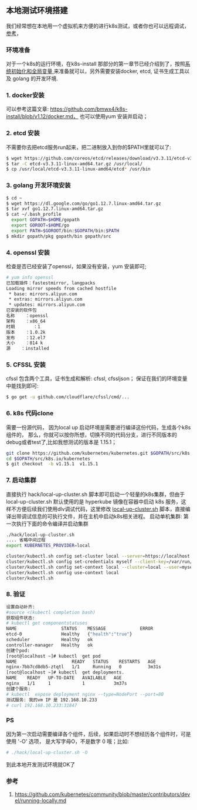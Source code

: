 ## 本地测试环境搭建
我们经常想在本地用一个虚拟机来方便的进行k8s测试，或者你也可以远程调试，[参考](tasks/remote_debug.md)，

### 环境准备
对于一个k8s的运行环境，在k8s-install 那部分的第一章节已经介绍到了，按照[系统初始化和全局变量
](https://github.com/bmwx4/k8s-install/blob/v1.12/os-init.md)来准备就可以，另外需要安装docker, etcd, 证书生成工具以及 golang 的开发环境.
### 1.  docker安装
可以参考这篇文章: https://github.com/bmwx4/k8s-install/blob/v1.12/docker.md， 也可以使用yum 安装并启动；

### 2. etcd 安装
不需要你去把etcd服务run起来，把二进制放入到你的$PATH里就可以了:
```bash
$ wget https://github.com/coreos/etcd/releases/download/v3.3.11/etcd-v3.3.11-linux-amd64.tar.gz
$ tar -C etcd-v3.3.11-linux-amd64.tar.gz /usr/local/
$ cp /usr/local/etcd-v3.3.11-linux-amd64/etcd* /usr/bin
```
### 3. golang 开发环境安装
```bash
$ cd ~
$ wget https://dl.google.com/go/go1.12.7.linux-amd64.tar.gz
$ tar xvf go1.12.7.linux-amd64.tar.gz
$ cat ~/.bash_profile
  export GOPATH=$HOME/gopath
  export GOROOT=$HOME/go
  export PATH=$GOROOT/bin:$GOPATH/bin:$PATH
$ mkdir gopath/pkg gopath/bin gopath/src
```
### 4. openssl 安装
检查是否已经安装了openssl，如果没有安装，yum 安装即可;
```bash
# yum info openssl
已加载插件：fastestmirror, langpacks
Loading mirror speeds from cached hostfile
 * base: mirrors.aliyun.com
 * extras: mirrors.aliyun.com
 * updates: mirrors.aliyun.com
已安装的软件包
名称    ：openssl
架构    ：x86_64
时期       ：1
版本    ：1.0.2k
发布    ：12.el7
大小    ：814 k
源    ：installed
```
### 5. CFSSL 安装
cfssl 包含两个工具，证书生成和解析: cfssl, cfssljson； 保证在我们的环境变量中能找到即可:
```bash
$ go get -u github.com/cloudflare/cfssl/cmd/...
```
### 6. k8s 代码clone
需要一份源代码， 因为local up 启动环境是需要进行编译这份代码，生成各个k8s组件的， 那么，你就可以按你所想，切换不同的代码分支，进行不同版本的debug或者test了,比如我想测试的版本是 1.15.1；
```bash
git clone https://github.com/kubernetes/kubernetes.git $GOPATH/src/k8s.io/kubernetes
cd $GOPATH/src/k8s.io/kubernetes
$ git checkout  -b v1.15.1  v1.15.1
```

### 7. 启动集群
直接执行 hack/local-up-cluster.sh 脚本即可启动一个轻量的k8s集群，但由于 local-up-cluster.sh 默认使用的是 hyperkube 镜像在容器中启动 k8s 服务，这样不方便后续我们使用dlv调试代码，这里修改 [local-up-cluster.sh](https://github.com/bmwx4/local-up-cluster/blob/master/local-up-cluster.sh) 脚本，直接编译出带调试信息的可执行文件，并在主机中启动k8s相关进程。
启动单机集群: 第一次执行下面的命令编译并启动集群
```bash
./hack/local-up-cluster.sh
.... 省略中间过程
export KUBERNETES_PROVIDER=local

cluster/kubectl.sh config set-cluster local --server=https://localhost:6443 --certificate-authority=/var/run/kubernetes/server-ca.crt
cluster/kubectl.sh config set-credentials myself --client-key=/var/run/kubernetes/client-admin.key --client-certificate=/var/run/kubernetes/client-admin.crt
cluster/kubectl.sh config set-context local --cluster=local --user=myself
cluster/kubectl.sh config use-context local
cluster/kubectl.sh
```
### 8. 验证
```bash
设置自动补齐:
#source <(kubectl completion bash)
获取组件状态:
# kubectl get componentstatuses
NAME                 STATUS    MESSAGE             ERROR
etcd-0               Healthy   {"health":"true"}
scheduler            Healthy   ok
controller-manager   Healthy   ok
创建个pod:
[root@localhost ~]# kubectl  get pod
NAME                     READY   STATUS    RESTARTS   AGE
nginx-7bb7cd8db5-ztqtl   1/1     Running   0          3m31s
[root@localhost ~]# kubectl  get deployments.
NAME    READY   UP-TO-DATE   AVAILABLE   AGE
nginx   1/1     1            1           3m37s
创建个服务:
# kubectl  expose deployment nginx --type=NodePort --port=80
测试服务: 我的vm IP 是 192.168.10.233
# curl 192.168.10.233:31847
```

### PS
因为第一次启动需要编译各个组件，后续，如果启动时不想经历各个组件时，可是使用 '-O' 选项， 是大写字母O，不是数字 0 哦；比如:
```bash
# ./hack/local-up-cluster.sh -O
```

到此本地开发测试环境就OK了

### 参考
1. https://github.com/kubernetes/community/blob/master/contributors/devel/running-locally.md
